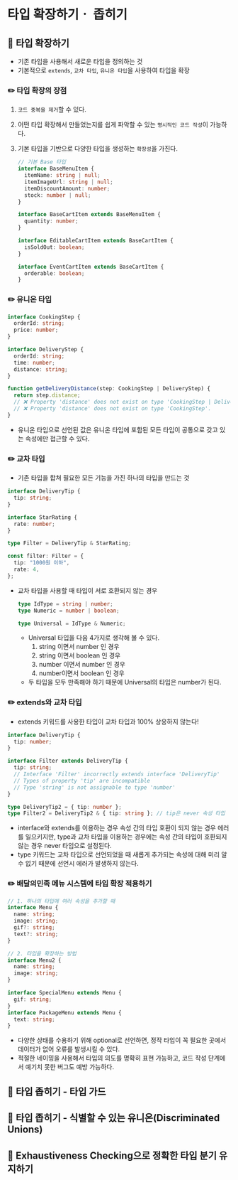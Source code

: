 # 타입 확장하기ㆍ 좁히기

## 📝 타입 확장하기

- 기존 타입을 사용해서 새로운 타입을 정의하는 것
- 기본적으로 `extends`, `교차 타입`, `유니온 타입`을 사용하여 타입을 확장

### ✏️ 타입 확장의 장점

1. `코드 중복을 제거`할 수 있다.
2. 어떤 타입 확장해서 만들었는지를 쉽게 파악할 수 있는 `명시적인 코드 작성`이 가능하다.
3. 기본 타입을 기반으로 다양한 타입을 생성하는 `확장성`을 가진다.

   ```ts
   // 기본 Base 타입
   interface BaseMenuItem {
     itemName: string | null;
     itemImageUrl: string | null;
     itemDiscountAmount: number;
     stock: number | null;
   }

   interface BaseCartItem extends BaseMenuItem {
     quantity: number;
   }

   interface EditableCartItem extends BaseCartItem {
     isSoldOut: boolean;
   }

   interface EventCartItem extends BaseCartItem {
     orderable: boolean;
   }
   ```

### ✏️ 유니온 타입

```ts
interface CookingStep {
  orderId: string;
  price: number;
}

interface DeliveryStep {
  orderId: string;
  time: number;
  distance: string;
}

function getDeliveryDistance(step: CookingStep | DeliveryStep) {
  return step.distance;
  // ❌ Property 'distance' does not exist on type 'CookingStep | DeliveryStep'.
  // ❌ Property 'distance' does not exist on type 'CookingStep'.
}
```

- 유니온 타입으로 선언된 값은 유니온 타입에 포함된 모든 타입이 공통으로 갖고 있는 속성에만 접근할 수 있다.

### ✏️ 교차 타입

- 기존 타입을 합쳐 필요한 모든 기능을 가진 하나의 타입을 만드는 것

```ts
interface DeliveryTip {
  tip: string;
}

interface StarRating {
  rate: number;
}

type Filter = DeliveryTip & StarRating;

const filter: Filter = {
  tip: "1000원 이하",
  rate: 4,
};
```

- 교차 타입을 사용할 때 타입이 서로 호환되지 않는 경우

  ```ts
  type IdType = string | number;
  type Numeric = number | boolean;

  type Universal = IdType & Numeric;
  ```

  - Universal 타입을 다음 4가지로 생각해 볼 수 있다.
    1. string 이면서 number 인 경우
    2. string 이면서 boolean 인 경우
    3. number 이면서 number 인 경우
    4. number이면서 boolean 인 경우
  - 두 타입을 모두 만족해야 하기 때문에 Universal의 타입은 number가 된다.

### ✏️ extends와 교차 타입

- extends 키워드를 사용한 타입이 교차 타입과 100% 상응하지 않는다!

```ts
interface DeliveryTip {
  tip: number;
}

interface Filter extends DeliveryTip {
  tip: string;
  // Interface 'Filter' incorrectly extends interface 'DeliveryTip'
  // Types of property 'tip' are incompatible
  // Type 'string' is not assignable to type 'number'
}

type DeliveryTip2 = { tip: number };
type Filter2 = DeliveryTip2 & { tip: string }; // tip은 never 속성 타입
```

- interface와 extends를 이용하는 경우 속성 간의 타입 호환이 되지 않는 경우 에러를 일으키지만, type과 교차 타입을 이용하는 경우에는 속성 간의 타입이 호환되지 않는 경우 never 타입으로 설정된다.
- type 키워드는 교차 타입으로 선언되었을 때 새롭게 추가되는 속성에 대해 미리 알 수 없기 때문에 선언시 에러가 발생하지 않는다.

### ✏️ 배달의민족 메뉴 시스템에 타입 확장 적용하기

```ts
// 1. 하나의 타입에 여러 속성을 추가할 때
interface Menu {
  name: string;
  image: string;
  gif?: string;
  text?: string;
}

// 2. 타입을 확장하는 방법
interface Menu2 {
  name: string;
  image: string;
}

interface SpecialMenu extends Menu {
  gif: string;
}
interface PackageMenu extends Menu {
  text: string;
}
```

- 다양한 상태를 수용하기 위해 optional로 선언하면, 정작 타입이 꼭 필요한 곳에서 데이터가 없어 오류를 발생시킬 수 있다.
- 적절한 네이밍을 사용해서 타입의 의도를 명확히 표현 가능하고, 코드 작성 단계에서 예기치 못한 버그도 예방 가능하다.

## 📝 타입 좁히기 - 타입 가드

## 📝 타입 좁히기 - 식별할 수 있는 유니온(Discriminated Unions)

## 📝 Exhaustiveness Checking으로 정확한 타입 분기 유지하기
